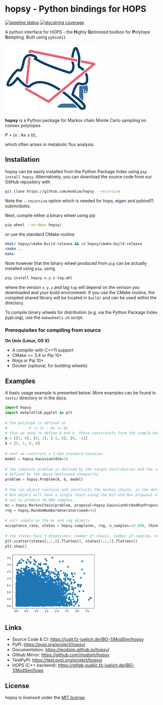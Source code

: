 # hopsy - Python bindings for HOPS

 [![pipeline status](https://jugit.fz-juelich.de/fluxomics/hopsy/badges/develop/pipeline.svg)](https://jugit.fz-juelich.de/fluxomics/hopsy/-/commits/develop)
 [![docstring coverage](https://jugit.fz-juelich.de/fluxomics/hopsy/-/jobs/220246/artifacts/raw/docs/docov.svg?job=test_release)](https://jugit.fz-juelich.de/fluxomics/hopsy/-/jobs/220246/artifacts/file/docs/docov.txt?job=test_release)
 
A python interface for HOPS - the **H**ighly **O**ptimized toolbox for **P**olytope **S**ampling.
Built using `pybind11`

<img src="docs/hopsy.png" alt="HOPSY Logo" width="300"/>

**hopsy** is a Python package for Markov chain Monte Carlo sampling on convex polytopes
 
P = {x : Ax &#8804; b},

which often arises in metabolic flux analysis.



## Installation

hopsy can be easily installed from the Python Package Index using ``pip install hopsy``.
Alternatively, you can download the source code from our GitHub repository with

```bash
git clone https://github.com/modsim/hopsy --recursive
```

Note the `--recursive` option which is
needed for hops, eigen and pybind11 submodules.

Next, compile either a binary wheel using pip

```bash
pip wheel --no-deps hopsy/
```

or use the standard CMake routine

```bash
mkdir hopsy/cmake-build-release && cd hopsy/cmake-build-release
cmake ..
make 
```

Note however that the binary wheel produced from ``pip`` can be actually installed using ``pip``, using

```bash
pip install hopsy-x.y.z-tag.whl
```

where the version `x.y.z` and tag `tag` will depend on the verison you downloaded and your build environment.
If you use the CMake routine, the compiled shared library will be located in `build/` and can 
be used within the directory. 

To compile binary wheels for distribution (e.g. via the Python Package Index pypi.org), use the `makewheels.sh` script.


### Prerequisites for compiling from source

**On Unix (Linux, OS X)**

* A compiler with C++11 support
* CMake >= 3.4 or Pip 10+
* Ninja or Pip 10+
* Docker (optional, for building wheels)

## Examples

A basic usage example is presented below. More examples can be found in `tests/` directory or in the docs.

```python
import hopsy
import matplotlib.pyplot as plt

# the polytope is defined as 
#          P := {x : Ax <= b}
# thus we need to define A and b. these constraints form the simple box [0,5]^2.
A = [[1, 0], [0, 1], [-1, 0], [0, -1]]
b = [5, 5, 0, 0]

# next we construct a 2-dim standard Gaussian
model = hopsy.Gaussian(dim=2)

# the complete problem is defined by the target distribution and the constrained domain, 
# defined by the above mentioned inequality
problem = hopsy.Problem(A, b, model)

# the run object contains and constructs the markov chains. in the default case, the
# Run object will have a single chain using the Hit-and-Run proposal algorithm and is
# set to produce 10,000 samples.
mc = hopsy.MarkovChain(problem, proposal=hopsy.GaussianHitAndRunProposal, starting_point=[.5, .5])
rng = hopsy.RandomNumberGenerator(seed=42)

# call sample on the mc and rng objects 
acceptance_rate, states = hopsy.sample(mc, rng, n_samples=10_000, thinning=2)

# the states have 3 dimensions: number of chains, number of samples, number of dimensions.
plt.scatter(states[:,:,0].flatten(), states[:,:,1].flatten())
plt.show()
```

<img src="docs/_static/gaussscatter.png" alt="HOPSY Logo" width="300"/>


[`cibuildwheel`]:          https://cibuildwheel.readthedocs.io
[FAQ]: http://pybind11.rtfd.io/en/latest/faq.html#working-with-ancient-visual-studio-2009-builds-on-windows
[vs2015_runtime]: https://www.microsoft.com/en-us/download/details.aspx?id=48145

## Links
- Source Code & CI: https://jugit.fz-juelich.de/IBG-1/ModSim/hopsy
- PyPI: https://pypi.org/project/hopsy/
- Documentation: https://modsim.github.io/hopsy/
- Github Mirror: https://github.com/modsim/hopsy
- TestPyPI: https://test.pypi.org/project/hopsy/
- HOPS (C++ backend): https://gitlab-public.fz-juelich.de/IBG-1/ModSim/hops


## License

hopsy is licensed under the [MIT license](LICENSE).

